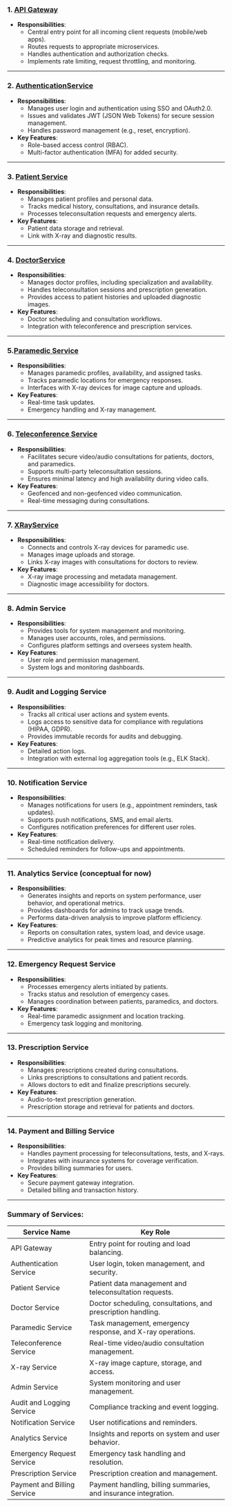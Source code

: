 
### 1. [**API Gateway**](/Microservices/APIGateway.md)

- **Responsibilities**:
    - Central entry point for all incoming client requests (mobile/web apps).
    - Routes requests to appropriate microservices.
    - Handles authentication and authorization checks.
    - Implements rate limiting, request throttling, and monitoring.

---
### 2. [**AuthenticationService**](/Microservices/AuthenticationService.md)

- **Responsibilities**:
    - Manages user login and authentication using SSO and OAuth2.0.
    - Issues and validates JWT (JSON Web Tokens) for secure session management.
    - Handles password management (e.g., reset, encryption).
- **Key Features**:
    - Role-based access control (RBAC).
    - Multi-factor authentication (MFA) for added security.

---

### 3. [**Patient Service**](/Microservices/PatientService.md)

- **Responsibilities**:
    - Manages patient profiles and personal data.
    - Tracks medical history, consultations, and insurance details.
    - Processes teleconsultation requests and emergency alerts.
- **Key Features**:
    - Patient data storage and retrieval.
    - Link with X-ray and diagnostic results.

---

### 4. [**DoctorService**](/Microservices/DoctorService.md)

- **Responsibilities**:
    - Manages doctor profiles, including specialization and availability.
    - Handles teleconsultation sessions and prescription generation.
    - Provides access to patient histories and uploaded diagnostic images.
- **Key Features**:
    - Doctor scheduling and consultation workflows.
    - Integration with teleconference and prescription services.

---

### 5.[**Paramedic Service**](/Microservices/ParamedicService.md)

- **Responsibilities**:
    - Manages paramedic profiles, availability, and assigned tasks.
    - Tracks paramedic locations for emergency responses.
    - Interfaces with X-ray devices for image capture and uploads.
- **Key Features**:
    - Real-time task updates.
    - Emergency handling and X-ray management.

---

### 6. [**Teleconference Service**](/Microservices/TeleconferenceService)

- **Responsibilities**:
    - Facilitates secure video/audio consultations for patients, doctors, and paramedics.
    - Supports multi-party teleconsultation sessions.
    - Ensures minimal latency and high availability during video calls.
- **Key Features**:
    - Geofenced and non-geofenced video communication.
    - Real-time messaging during consultations.

---

### 7. [**XRayService**](/Microservices/XRayService.md)

- **Responsibilities**:
    - Connects and controls X-ray devices for paramedic use.
    - Manages image uploads and storage.
    - Links X-ray images with consultations for doctors to review.
- **Key Features**:
    - X-ray image processing and metadata management.
    - Diagnostic image accessibility for doctors.

---

### **8. Admin Service**

- **Responsibilities**:
    - Provides tools for system management and monitoring.
    - Manages user accounts, roles, and permissions.
    - Configures platform settings and oversees system health.
- **Key Features**:
    - User role and permission management.
    - System logs and monitoring dashboards.

---

### **9. Audit and Logging Service**

- **Responsibilities**:
    - Tracks all critical user actions and system events.
    - Logs access to sensitive data for compliance with regulations (HIPAA, GDPR).
    - Provides immutable records for audits and debugging.
- **Key Features**:
    - Detailed action logs.
    - Integration with external log aggregation tools (e.g., ELK Stack).

---

### **10. Notification Service**

- **Responsibilities**:
    - Manages notifications for users (e.g., appointment reminders, task updates).
    - Supports push notifications, SMS, and email alerts.
    - Configures notification preferences for different user roles.
- **Key Features**:
    - Real-time notification delivery.
    - Scheduled reminders for follow-ups and appointments.

---

### **11. Analytics Service** (conceptual for now)

- **Responsibilities**:
    - Generates insights and reports on system performance, user behavior, and operational metrics.
    - Provides dashboards for admins to track usage trends.
    - Performs data-driven analysis to improve platform efficiency.
- **Key Features**:
    - Reports on consultation rates, system load, and device usage.
    - Predictive analytics for peak times and resource planning.

---

### **12. Emergency Request Service**

- **Responsibilities**:
    - Processes emergency alerts initiated by patients.
    - Tracks status and resolution of emergency cases.
    - Manages coordination between patients, paramedics, and doctors.
- **Key Features**:
    - Real-time paramedic assignment and location tracking.
    - Emergency task logging and monitoring.

---

### **13. Prescription Service**

- **Responsibilities**:
    - Manages prescriptions created during consultations.
    - Links prescriptions to consultations and patient records.
    - Allows doctors to edit and finalize prescriptions securely.
- **Key Features**:
    - Audio-to-text prescription generation.
    - Prescription storage and retrieval for patients and doctors.

---

### **14. Payment and Billing Service**

- **Responsibilities**:
    - Handles payment processing for teleconsultations, tests, and X-rays.
    - Integrates with insurance systems for coverage verification.
    - Provides billing summaries for users.
- **Key Features**:
    - Secure payment gateway integration.
    - Detailed billing and transaction history.

---

### Summary of Services:

|**Service Name**|**Key Role**|
|---|---|
|API Gateway|Entry point for routing and load balancing.|
|Authentication Service|User login, token management, and security.|
|Patient Service|Patient data management and teleconsultation requests.|
|Doctor Service|Doctor scheduling, consultations, and prescription handling.|
|Paramedic Service|Task management, emergency response, and X-ray operations.|
|Teleconference Service|Real-time video/audio consultation management.|
|X-ray Service|X-ray image capture, storage, and access.|
|Admin Service|System monitoring and user management.|
|Audit and Logging Service|Compliance tracking and event logging.|
|Notification Service|User notifications and reminders.|
|Analytics Service|Insights and reports on system and user behavior.|
|Emergency Request Service|Emergency task handling and resolution.|
|Prescription Service|Prescription creation and management.|
|Payment and Billing Service|Payment handling, billing summaries, and insurance integration.|